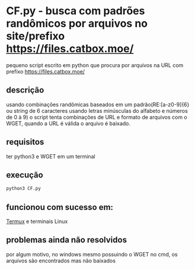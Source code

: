 # CF.py - busca com padrões randômicos por arquivos no site/prefixo https://files.catbox.moe/
pequeno script escrito em python que procura por arquivos na URL com prefixo https://files.catbox.moe/
## descrição
usando combinações randômicas baseados em um padrão(RE:[a-z0-9]{6} ou string de 6 caracteres usando letras minúsculas do alfabeto e números de 0 à 9) o script tenta combinações de URL e formato de arquivos com o WGET, quando a URL é válida o arquivo é baixado.
## requisitos
ter python3 e WGET em um terminal
## execução
```bash
python3 CF.py
```
## funcionou com sucesso em:
[Termux](https://github.com/termux/termux-app) e terminais Linux
## problemas ainda não resolvidos
por algum motivo, no windows mesmo possuindo o WGET no cmd, os arquivos são encontrados mas não baixados
